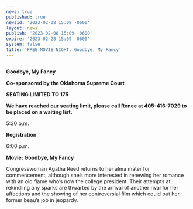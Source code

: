 ```yaml
---
news: true
published: true
newsid: '2023-02-08 15:09 -0600'
layout: news
publish: '2023-02-08 15:09 -0600'
expire: '2023-02-28 15:09 -0600'
system: false
title: 'FREE MOVIE NIGHT: Goodbye, My Fancy'
---
```

<img src='https://oklahoma-public.s3.us-east-1.amazonaws.com/courses/85981/gkjtmcptbj.jpg' alt=''/>

**Goodbye, My Fancy**

**Co-sponsored by the Oklahoma Supreme Court**

**SEATING LIMITED TO 175**

**We have reached our seating limit, please call Renee at 405-416-7029 to be placed on a waiting list.**

5:30 p.m.          

**Registration**

6:00 p.m.          

**Movie:  Goodbye, My Fancy**

Congresswoman Agatha Reed returns to her alma mater for commencement, although she’s more interested in renewing her romance with an old flame who’s now the college president. Their attempts at rekindling any sparks are thwarted by the arrival of another rival for her affections and the showing of her controversial film which could put her former beau’s job in jeopardy.
